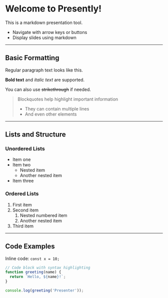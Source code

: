 # Welcome to Presently!

This is a markdown presentation tool.

* Navigate with arrow keys or buttons
* Display slides using markdown

---

## Basic Formatting

Regular paragraph text looks like this.

**Bold text** and *italic text* are supported.

You can also use ~~strikethrough~~ if needed.

> Blockquotes help highlight important information
> - They can contain multiple lines
> - And even other elements

---

## Lists and Structure

### Unordered Lists

* Item one
* Item two
  * Nested item
  * Another nested item
* Item three

### Ordered Lists

1. First item
2. Second item
   1. Nested numbered item
   2. Another nested item
3. Third item

---

## Code Examples

Inline code: `const x = 10;`

```javascript
// Code block with syntax highlighting
function greeting(name) {
  return `Hello, ${name}!`;
}

console.log(greeting('Presenter'));
```